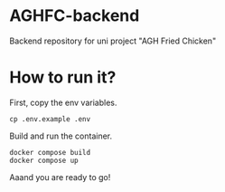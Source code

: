 # AGHFC-backend
Backend repository for uni project "AGH Fried Chicken"

# How to run it?
First, copy the env variables.
```
cp .env.example .env
```
Build and run the container.
```
docker compose build
docker compose up
```
Aaand you are ready to go!
